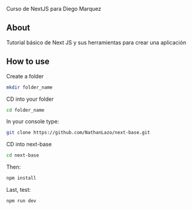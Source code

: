 Curso de NextJS para Diego Marquez 

## About 
Tutorial básico de Next JS y sus herramientas para crear una aplicación

## How to use
Create a folder
```bash
mkdir folder_name
```
CD into your folder
```bash
cd folder_name
```
In your console type:
```bash
git clone https://github.com/NathanLazo/next-base.git
```
CD into next-base
```bash
cd next-base
```
Then:
```bash
npm install
```
Last, test:
```bash
npm run dev
```